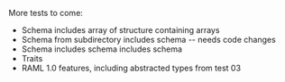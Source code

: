 More tests to come:

* Schema includes array of structure containing arrays
* Schema from subdirectory includes schema -- needs code changes
* Schema includes schema includes schema
* Traits
* RAML 1.0 features, including abstracted types from test 03
